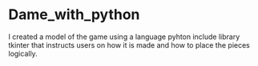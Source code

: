 # Dame_with_python
I created a model of the game using a language pyhton include  library tkinter that instructs users on how it is made and how to place the pieces logically.
